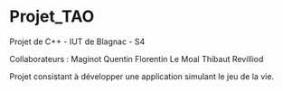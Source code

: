 Projet_TAO
==========

Projet de C++ - IUT de Blagnac - S4

Collaborateurs :
Maginot Quentin
Florentin Le Moal
Thibaut Revilliod

Projet consistant à développer une application simulant le jeu de la vie.

